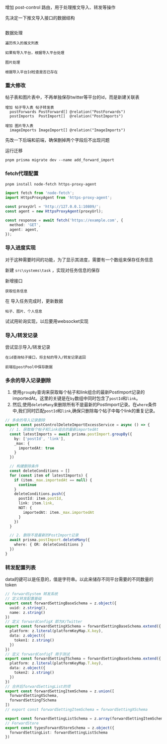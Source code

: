 
增加 post-control 路由，用于处理推文导入、转发等操作

先决定一下推文导入接口的数据结构
```

```

数据处理
```
遍历传入的推文列表

如果有导入平台，根据导入平台处理

图片处理

根据导入平台Id检查是否已存在

```


### 重大修改
帖子表和图片表中，不再单独保存twitter等平台的id，而是新建关联表
```
增加 帖子导入表 帖子转发表
  postForwards PostForward[] @relation("PostForwards")
  postImports  PostImport[]  @relation("PostImports")

增加 图片导入表
  imageImports ImageImport[] @relation("ImageImports")
```
先改一下后端和前端，确保删掉两个字段后不出现问题

运行迁移
```
pnpm prisma migrate dev --name add_forward_import
```


### fetch代理配置
```bash
pnpm install node-fetch https-proxy-agent
```

```ts
import fetch from 'node-fetch';
import HttpsProxyAgent from 'https-proxy-agent';

const proxyUrl = 'http://127.0.0.1:10809/';
const agent = new HttpsProxyAgent(proxyUrl);

const response = await fetch('https://example.com', {
  method: 'GET',
  agent: agent,
});
```

### 导入进度实现

对于这种需要时间的功能，为了显示其进度，需要有一个数组来保存任务信息

新建 `src\systems\task` ，实现对任务信息的保存

新增接口
```
获取任务信息
```

在 导入任务完成时，更新数据
```
帖子、图片、个人信息
```

试试用轮询实现，以后要用websocket实现


### 导入/转发记录
尝试显示导入/转发记录
```
在id查询帖子接口，将主帖的导入/转发记录返回

前端在postPool中保存数据
```

### 多余的导入记录删除
1. 使用`groupBy`查询来获取每个帖子和link组合的最新PostImport记录的importedAt。这里的关键是在`by`数组中同时包含了`postId`和`link`。
2. 然后,使用`deleteMany`来删除所有不是最新的PostImport记录。在`where`条件中,我们同时匹配`postId`和`link`,确保只删除每个帖子中每个link的重复记录。

```ts
// 多余的导入记录删除
export const postControlDeleteImportExcessService = async () => {
  // 1. 获取每个帖子和link组合的最新importedAt
  const latestImports = await prisma.postImport.groupBy({
    by: ['postId', 'link'],
    _max: {
      importedAt: true
    }
  })

  // 构建删除条件
  const deleteConditions = []
  for (const item of latestImports) {
    if (item._max.importedAt == null) {
      continue
    }
    deleteConditions.push({
      postId: item.postId,
      link: item.link,
      NOT: {
        importedAt: item._max.importedAt
      }
    })
  }

  // 2. 删除不是最新的PostImport记录
  await prisma.postImport.deleteMany({
    where: { OR: deleteConditions }
  })
}
```

### 转发配置列表
data的键可以是任意的，值是字符串。以此来储存不同平台需要的不同数量的token
```ts
// forwardSystem 转发系统
// 定义转发配置基础
export const forwardSettingBaseSchema = z.object({
  uuid: z.string(),
  name: z.string()
})
// 定义 forwardConfigX 即为X/Twitter
export const forwardSettingXSchema = forwardSettingBaseSchema.extend({
  platform: z.literal(platformKeyMap.X.key),
  data: z.object({
    token1: z.string()
  })
})
// 定义 forwardConfigT 用于测试
export const forwardSettingTSchema = forwardSettingBaseSchema.extend({
  platform: z.literal(platformKeyMap.T.key),
  data: z.object({
    token2: z.string()
  })
})
// 合并后forwardSettingList的项
export const forwardSettingItemSchema = z.union([
  forwardSettingXSchema,
  forwardSettingTSchema
])
// export const forwardSettingItemSchema = forwardSettingXSchema

export const forwardSettingListSchema = z.array(forwardSettingItemSchema)
// ForwardStore
export const typesForwardStoreSchema = z.object({
  forwardSettingList: forwardSettingListSchema
})
```